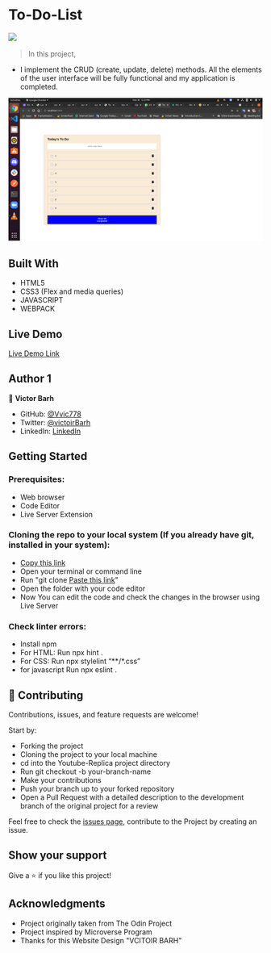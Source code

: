 # To-Do-List

![](https://img.shields.io/badge/Microverse-blueviolet)

> In this project, 
- I implement the CRUD (create, update, delete) methods. All the elements of the user interface will be fully functional and my application is completed.


![](https://github.com/vic778/To-Do-List/blob/addAndRemove/img/screen3.png)
## Built With

- HTML5
- CSS3 (Flex and media queries)
- JAVASCRIPT
- WEBPACK
## Live Demo

[Live Demo Link](https://cocky-joliot-5d43a7.netlify.app/)

## Author 1

👤 **Victor Barh**

- GitHub: [@Vvic778](https://github.com/vic778)
- Twitter: [@victoirBarh](https://twitter.com/)
- LinkedIn: [LinkedIn](https://linkedin.com/in/victoir-barh)

## Getting Started

### Prerequisites:

- Web browser
- Code Editor
- Live Server Extension

### Cloning the repo to your local system (If you already have git, installed in your system):

- [Copy this link](https://github.com/vic778/To-Do-List/tree/develop)
- Open your terminal or command line
- Run "git clone [Paste this link](https://github.com/vic778/To-Do-List/tree/develop)"
- Open the folder with your code editor
- Now You can edit the code and check the changes in the browser using Live Server

### Check linter errors:

- Install npm
- For HTML: Run npx hint .
- For CSS: Run npx stylelint “**/*.css”
- for javascript Run npx eslint .

## 🤝 Contributing

Contributions, issues, and feature requests are welcome!

Start by:

- Forking the project
- Cloning the project to your local machine
- cd into the Youtube-Replica project directory
- Run git checkout -b your-branch-name
- Make your contributions
- Push your branch up to your forked repository
- Open a Pull Request with a detailed description to the development branch of the original project for a review

Feel free to check the [issues page](), contribute to the Project by creating an issue.


## Show your support

Give a ⭐️ if you like this project!

## Acknowledgments
- Project originally taken from The Odin Project
- Project inspired by Microverse Program
- Thanks for this Website Design "VCITOIR BARH"
